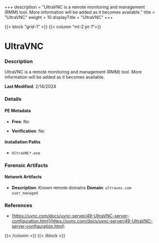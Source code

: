 +++
description = "UltraVNC is a remote monitoring and management (RMM) tool. More information will be added as it becomes available."
title = "UltraVNC"
weight = 10
displayTitle = "UltraVNC"
+++


{{< block "grid-1" >}}
{{< column "mt-2 pt-1">}}

# UltraVNC


### Description

UltraVNC is a remote monitoring and management (RMM) tool. More information will be added as it becomes available.



**Last Modified**: 2/14/2024

### Details


#### PE Metadata


- **Free**: No

- **Verification**: No




#### Installation Paths
- `UltraVNC*.exe`

### Forensic Artifacts




#### Network Artifacts

- **Description**: Known remote domains
  **Domain**: `ultravnc.com` `user_managed`





### References
- [https://uvnc.com/docs/uvnc-server/49-UltraVNC-server-configuration.html](https://uvnc.com/docs/uvnc-server/49-UltraVNC-server-configuration.html)



{{< /column >}}
{{< /block >}}
